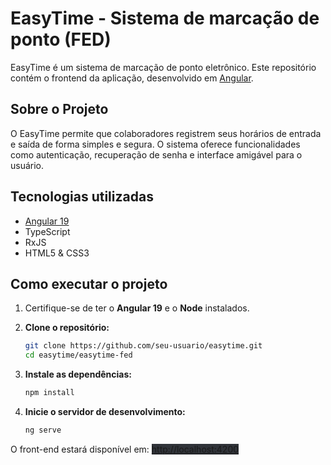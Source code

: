 # EasyTime - Sistema de marcação de ponto (FED)

EasyTime é um sistema de marcação de ponto eletrônico. Este repositório contém o frontend da aplicação, desenvolvido em [Angular](https://angular.io/).

## Sobre o Projeto

O EasyTime permite que colaboradores registrem seus horários de entrada e saída de forma simples e segura. O sistema oferece funcionalidades como autenticação, recuperação de senha e interface amigável para o usuário.

## Tecnologias utilizadas

- [Angular 19](https://angular.io/)
- TypeScript
- RxJS
- HTML5 & CSS3

## Como executar o projeto

1. Certifique-se de ter o **Angular 19** e o **Node** instalados.

2. **Clone o repositório:**
   ```sh
   git clone https://github.com/seu-usuario/easytime.git
   cd easytime/easytime-fed
3. **Instale as dependências:**
   ```sh
   npm install
4. **Inicie o servidor de desenvolvimento:**
   ```sh
   ng serve
O front-end estará disponível em: <span style="background-color: #303339;"> [http://localhost:4200](http://localhost:4200) </span>
